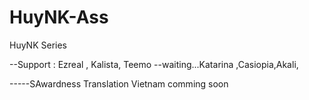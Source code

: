 HuyNK-Ass
=========

HuyNK Series

--Support : Ezreal , Kalista, Teemo 
--waiting...Katarina ,Casiopia,Akali, 

-----SAwardness Translation Vietnam  comming soon
